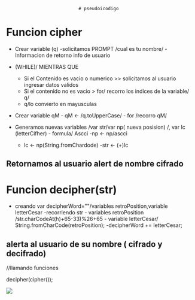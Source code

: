 
                               # pseudoicodigo

# Funcion cipher
  * Crear variable (q)
	    -solicitamos PROMPT /cual es tu nombre/
	    -Informacion de retorno info de usuario
  * (WHILE)/ MIENTRAS QUE
      -  Si el Contenido es vacio o numerico    >> solicitamos al usuario ingresar datos validos
      -  Si el contenido no es vacio
	    >  for/ recorro los indices de  la variable/ q/
	   -   q/lo convierto en mayusculas

  * Crear variable qM
	    - qM <- /q.toUpperCase/
	    - for  /recorro qM/
  * Generamos  nuevas variables /var str/var np( nueva posision) /, var lc (letterCifher)
	     - formula/ Ascci
	     -np <- np/ascci
       - lc <- np(String.fromChardode)
	     -str <-  (+)lc
## Retornamos al usuario alert de nombre cifrado

# Funcion decipher(str)
  * creando var decipherWord=""/variables     retroPosition,variable  letterCesar
        -recorriendo str
        - variables retroPosition /str.charCodeAt(h)+65-33)%26+65
        -  variable  letterCesar/ String.fromCharCode(retroPosition);
        -decipherWord += letterCesar;


## alerta al usuario de  su nombre  ( cifrado y decifrado)

//llamando  funciones

decipher(cipher());

![](https://fotos.subefotos.com/ed7869ab50df24f9b218e258c99342f6o.png)
